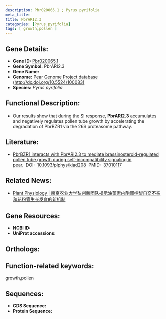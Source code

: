 ```yaml
---
description: Pbr020065.1 ; Pyrus pyrifolia
meta_title:
title: PbrARI2.3
categories: [Pyrus pyrifolia]
tags: [ growth,pollen ]
---
```


## Gene Details:
- **Gene ID:**	[Pbr020065.1]()
- **Gene Symbol:** PbrARI2.3
- **Gene Name:** 
- **Genome:** [Pear Genome Project database (http://dx.doi.org/10.5524/100083)]()
- **Species:** *Pyrus pyrifolia*

## Functional Description:
   - Our results show that during the SI response, **PbrARI2.3** accumulates and negatively regulates pollen tube growth by accelerating the degradation of PbrBZR1 via the 26S proteasome pathway.  

## Literature:
   - [PbrBZR1 interacts with PbrARI2.3 to mediate brassinosteroid-regulated pollen tube growth during self-incompatibility signaling in pear.]( https://academic.oup.com/plphys/article/192/3/2356/7100021?login=true)&nbsp;&nbsp;DOI:&nbsp;&nbsp;[10.1093/plphys/kiad208](https://academic.oup.com/plphys/article/192/3/2356/7100021?login=true)&nbsp;&nbsp;PMID:&nbsp;&nbsp;[37010117](https://pubmed.ncbi.nlm.nih.gov/37010117/)

## Related News:
   - [Plant Physiology | 南京农业大学梨创新团队揭示油菜素内酯调控梨自交不亲和花粉管生长发育的新机制](https://mp.weixin.qq.com/s/n1SfJEVYPL8wbJdFVPs4BA)

## Gene Resources:
- **NCBI ID:** [](https://www.ncbi.nlm.nih.gov/gene/?term=)
- **UniProt accessions:** [](https://www.uniprot.org/uniprotkb//entry)

## Orthologs:


## Function-related keywords:
growth,pollen

## Sequences:
- **CDS Sequence:**
- **Protein Sequence:**
